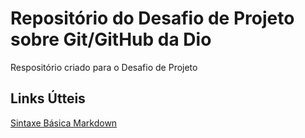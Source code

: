 # Repositório do Desafio de Projeto sobre Git/GitHub da Dio
Respositório criado para o Desafio de Projeto

## Links Útteis
[Sintaxe Básica Markdown](https://www.markdownguide.org/basic-syntax/)
